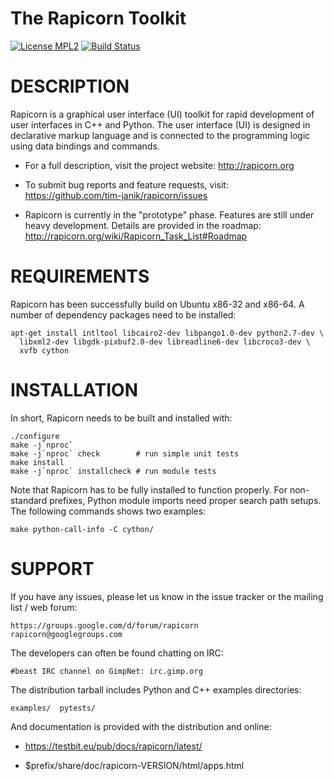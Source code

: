 The Rapicorn Toolkit
====================

[![License MPL2](http://testbit.eu/~timj/pics/license-mpl-2.svg)](https://github.com/tim-janik/rapicorn/blob/master/COPYING.MPL)
[![Build Status](https://travis-ci.org/tim-janik/rapicorn.svg)](https://travis-ci.org/tim-janik/rapicorn)


# DESCRIPTION

Rapicorn is a graphical user interface (UI) toolkit for rapid development
of user interfaces in C++ and Python. The user interface (UI) is designed
in declarative markup language and is connected to the programming logic
using data bindings and commands.

*   For a full description, visit the project website:
	http://rapicorn.org

*   To submit bug reports and feature requests, visit:
	https://github.com/tim-janik/rapicorn/issues

*   Rapicorn is currently in the "prototype" phase. Features are still
	under heavy development. Details are provided in the roadmap:
	http://rapicorn.org/wiki/Rapicorn_Task_List#Roadmap


# REQUIREMENTS

Rapicorn has been successfully build on Ubuntu x86-32 and x86-64.
A number of dependency packages need to be installed:

	apt-get install intltool libcairo2-dev libpango1.0-dev python2.7-dev \
	  libxml2-dev libgdk-pixbuf2.0-dev libreadline6-dev libcroco3-dev \
	  xvfb cython


# INSTALLATION

In short, Rapicorn needs to be built and installed with:

	./configure
	make -j`nproc`
	make -j`nproc` check		# run simple unit tests
	make install
	make -j`nproc` installcheck	# run module tests

Note that Rapicorn has to be fully installed to function properly.
For non-standard prefixes, Python module imports need proper search
path setups. The following commands shows two examples:

	make python-call-info -C cython/


# SUPPORT

If you have any issues, please let us know in the issue tracker or
the mailing list / web forum:

	https://groups.google.com/d/forum/rapicorn
	rapicorn@googlegroups.com

The developers can often be found chatting on IRC:

	#beast IRC channel on GimpNet: irc.gimp.org

The distribution tarball includes Python and C++ examples directories:

	examples/  pytests/

And documentation is provided with the distribution and online:

*   https://testbit.eu/pub/docs/rapicorn/latest/

*   $prefix/share/doc/rapicorn-VERSION/html/apps.html
